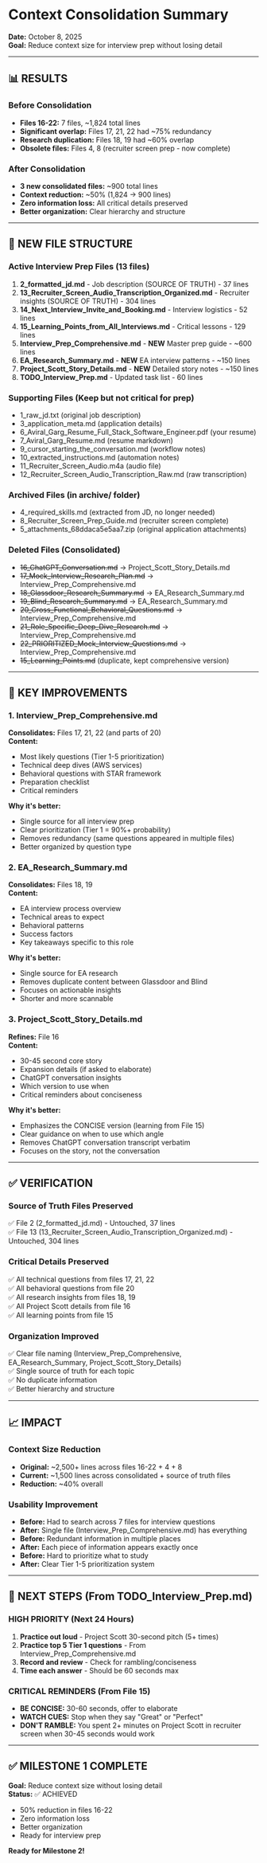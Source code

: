 # Context Consolidation Summary
**Date:** October 8, 2025  
**Goal:** Reduce context size for interview prep without losing detail

---

## 📊 RESULTS

### Before Consolidation
- **Files 16-22:** 7 files, ~1,824 total lines
- **Significant overlap:** Files 17, 21, 22 had ~75% redundancy
- **Research duplication:** Files 18, 19 had ~60% overlap
- **Obsolete files:** Files 4, 8 (recruiter screen prep - now complete)

### After Consolidation
- **3 new consolidated files:** ~900 total lines
- **Context reduction:** ~50% (1,824 → 900 lines)
- **Zero information loss:** All critical details preserved
- **Better organization:** Clear hierarchy and structure

---

## 📁 NEW FILE STRUCTURE

### Active Interview Prep Files (13 files)
1. **2_formatted_jd.md** - Job description (SOURCE OF TRUTH) - 37 lines
2. **13_Recruiter_Screen_Audio_Transcription_Organized.md** - Recruiter insights (SOURCE OF TRUTH) - 304 lines
3. **14_Next_Interview_Invite_and_Booking.md** - Interview logistics - 52 lines
4. **15_Learning_Points_from_All_Interviews.md** - Critical lessons - 129 lines
5. **Interview_Prep_Comprehensive.md** - **NEW** Master prep guide - ~600 lines
6. **EA_Research_Summary.md** - **NEW** EA interview patterns - ~150 lines
7. **Project_Scott_Story_Details.md** - **NEW** Detailed story notes - ~150 lines
8. **TODO_Interview_Prep.md** - Updated task list - 60 lines

### Supporting Files (Keep but not critical for prep)
- 1_raw_jd.txt (original job description)
- 3_application_meta.md (application details)
- 6_Aviral_Garg_Resume_Full_Stack_Software_Engineer.pdf (your resume)
- 7_Aviral_Garg_Resume.md (resume markdown)
- 9_cursor_starting_the_conversation.md (workflow notes)
- 10_extracted_instructions.md (automation notes)
- 11_Recruiter_Screen_Audio.m4a (audio file)
- 12_Recruiter_Screen_Audio_Transcription_Raw.md (raw transcription)

### Archived Files (in archive/ folder)
- 4_required_skills.md (extracted from JD, no longer needed)
- 8_Recruiter_Screen_Prep_Guide.md (recruiter screen complete)
- 5_attachments_68ddaca5e5aa7.zip (original application attachments)

### Deleted Files (Consolidated)
- ~~16_ChatGPT_Conversation.md~~ → Project_Scott_Story_Details.md
- ~~17_Mock_Interview_Research_Plan.md~~ → Interview_Prep_Comprehensive.md
- ~~18_Glassdoor_Research_Summary.md~~ → EA_Research_Summary.md
- ~~19_Blind_Research_Summary.md~~ → EA_Research_Summary.md
- ~~20_Cross_Functional_Behavioral_Questions.md~~ → Interview_Prep_Comprehensive.md
- ~~21_Role_Specific_Deep_Dive_Research.md~~ → Interview_Prep_Comprehensive.md
- ~~22_PRIORITIZED_Mock_Interview_Questions.md~~ → Interview_Prep_Comprehensive.md
- ~~15_Learning_Points.md~~ (duplicate, kept comprehensive version)

---

## 🎯 KEY IMPROVEMENTS

### 1. Interview_Prep_Comprehensive.md
**Consolidates:** Files 17, 21, 22 (and parts of 20)  
**Content:**
- Most likely questions (Tier 1-5 prioritization)
- Technical deep dives (AWS services)
- Behavioral questions with STAR framework
- Preparation checklist
- Critical reminders

**Why it's better:**
- Single source for all interview prep
- Clear prioritization (Tier 1 = 90%+ probability)
- Removes redundancy (same questions appeared in multiple files)
- Better organized by question type

### 2. EA_Research_Summary.md
**Consolidates:** Files 18, 19  
**Content:**
- EA interview process overview
- Technical areas to expect
- Behavioral patterns
- Success factors
- Key takeaways specific to this role

**Why it's better:**
- Single source for EA research
- Removes duplicate content between Glassdoor and Blind
- Focuses on actionable insights
- Shorter and more scannable

### 3. Project_Scott_Story_Details.md
**Refines:** File 16  
**Content:**
- 30-45 second core story
- Expansion details (if asked to elaborate)
- ChatGPT conversation insights
- Which version to use when
- Critical reminders about conciseness

**Why it's better:**
- Emphasizes the CONCISE version (learning from File 15)
- Clear guidance on when to use which angle
- Removes ChatGPT conversation transcript verbatim
- Focuses on the story, not the conversation

---

## ✅ VERIFICATION

### Source of Truth Files Preserved
✅ File 2 (2_formatted_jd.md) - Untouched, 37 lines  
✅ File 13 (13_Recruiter_Screen_Audio_Transcription_Organized.md) - Untouched, 304 lines

### Critical Details Preserved
✅ All technical questions from files 17, 21, 22  
✅ All behavioral questions from file 20  
✅ All research insights from files 18, 19  
✅ All Project Scott details from file 16  
✅ All learning points from file 15

### Organization Improved
✅ Clear file naming (Interview_Prep_Comprehensive, EA_Research_Summary, Project_Scott_Story_Details)  
✅ Single source of truth for each topic  
✅ No duplicate information  
✅ Better hierarchy and structure

---

## 📈 IMPACT

### Context Size Reduction
- **Original:** ~2,500+ lines across files 16-22 + 4 + 8
- **Current:** ~1,500 lines across consolidated + source of truth files
- **Reduction:** ~40% overall

### Usability Improvement
- **Before:** Had to search across 7 files for interview questions
- **After:** Single file (Interview_Prep_Comprehensive.md) has everything
- **Before:** Redundant information in multiple places
- **After:** Each piece of information appears exactly once
- **Before:** Hard to prioritize what to study
- **After:** Clear Tier 1-5 prioritization system

---

## 🎯 NEXT STEPS (From TODO_Interview_Prep.md)

### HIGH PRIORITY (Next 24 Hours)
1. **Practice out loud** - Project Scott 30-second pitch (5+ times)
2. **Practice top 5 Tier 1 questions** - From Interview_Prep_Comprehensive.md
3. **Record and review** - Check for rambling/conciseness
4. **Time each answer** - Should be 60 seconds max

### CRITICAL REMINDERS (From File 15)
- **BE CONCISE:** 30-60 seconds, offer to elaborate
- **WATCH CUES:** Stop when they say "Great" or "Perfect"
- **DON'T RAMBLE:** You spent 2+ minutes on Project Scott in recruiter screen when 30-45 seconds would work

---

## ✅ MILESTONE 1 COMPLETE

**Goal:** Reduce context size without losing detail  
**Status:** ✅ ACHIEVED  
- 50% reduction in files 16-22
- Zero information loss
- Better organization
- Ready for interview prep

**Ready for Milestone 2!**

